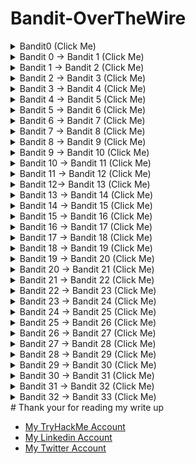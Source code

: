 # Bandit-OverTheWire
<details>

<summary> Bandit0 (Click Me)</summary>

- Connecting using SSH
    - `**ssh bandit0@bandit.labs.overthewire.org -p 2220**`
    - password: bandit0
    
    ![Untitled](Bandit-OverTheWire%204aed9ce84c6a4f3da2fcf804b250aedf/Untitled.png)
    

---


</details>








<details> 
    <summary> Bandit 0 → Bandit 1 (Click Me)</summary> 
    
> The password for the next level is stored in a file called **readme** located in the home directory. Use this password to log into bandit1 using SSH. Whenever you find a password for a level, use SSH (on port 2220) to log into that level and continue the game.
> 
- password: boJ9jbbUNNfktd78OOpsqOltutMc3MY1
    
    ![Untitled](Bandit-OverTheWire%204aed9ce84c6a4f3da2fcf804b250aedf/Untitled%201.png)
    

---
</details>



<details> 
    <summary> Bandit 1 → Bandit 2 (Click Me)</summary> 
    
> The password for the next level is stored in a file called - located in the home directory
> 
- there is many commands will not work like:
    - `cat -`
        
        ![Untitled](Bandit-OverTheWire%204aed9ce84c6a4f3da2fcf804b250aedf/Untitled%202.png)
        
    - `cat -- -`
        
        ![Untitled](Bandit-OverTheWire%204aed9ce84c6a4f3da2fcf804b250aedf/Untitled%203.png)
        
- we will use `--` to **signify the end of command options, so we can show “-” file content**
- or we can use `<`  to tell `cat` get the input from `-` ( STDIN)
- password: CV1DtqXWVFXTvM2F0k09SHz0YwRINYA9

![Untitled](Bandit-OverTheWire%204aed9ce84c6a4f3da2fcf804b250aedf/Untitled%204.png)

![Untitled](Bandit-OverTheWire%204aed9ce84c6a4f3da2fcf804b250aedf/Untitled%205.png)

---

</details>


<details> 
    <summary> Bandit 2 → Bandit 3 (Click Me)</summary> 
    
> The password for the next level is stored in a file called **spaces in this filename** located in the home directory
> 
- password: UmHadQclWmgdLOKQ3YNgjWxGoRMb5luK
- we will use double quotes to cat a file that contains spaces in it’s name
    
    ![Untitled](Bandit-OverTheWire%204aed9ce84c6a4f3da2fcf804b250aedf/Untitled%206.png)
    

---
</details>


<details> 
    <summary> Bandit 3 → Bandit 4 (Click Me)</summary> 
    
> The password for the next level is stored in a hidden file in the **inhere** directory.
> 
- we will use ls with -AR options
    - -A  Almost all don’t list . and ..
    - -R  recursive
- then we cat the file using `**cat inhere/.hidden**`
- password: pIwrPrtPN36QITSp3EQaw936yaFoFgAB

![Untitled](Bandit-OverTheWire%204aed9ce84c6a4f3da2fcf804b250aedf/Untitled%207.png)

---
</details>



<details> 
    <summary> Bandit 4 → Bandit 5 (Click Me)</summary> 
    
> The password for the next level is stored in the only human-readable file in the **inhere**
 directory. Tip: if your terminal is messed up, try the “reset” command.
> 
1. first navigate to `inhere` directory 
2. list the files with `ls` command 
3. we can use for loop instead of checking each file individually 
    1. `for i in {0..9}; do file -- "-file0$i" ; done`
4. we can see that “-file07” is ASCII file, we can view it’s content using `cat -- -file07` command 
    1. `--`  to say that this is the end of options 
- password: koReBOKuIDDepwhWk7jZC0RTdopnAYKh

![Untitled](Bandit-OverTheWire%204aed9ce84c6a4f3da2fcf804b250aedf/Untitled%208.png)

---
</details>


<details> 
    <summary> Bandit 5 → Bandit 6 (Click Me)</summary> 
    
> The password for the next level is stored in a file somewhere under the **inhere** directory and has all of the following properties:
> 
> - human-readable
> - 1033 bytes in size
> - not executable
1. first, navigate to `inhere` directory 
2. list the files 
3. find a file with size of 1003 bytes and not executable
    1. `**find . -type f -size 1033c ! -executable**`
- password: DXjZPULLxYr17uwoI01bNLQbtFemEgo7

![Untitled](Bandit-OverTheWire%204aed9ce84c6a4f3da2fcf804b250aedf/Untitled%209.png)

---
</details>


<details> 
    <summary> Bandit 6 → Bandit 7 (Click Me)</summary> 
    
> The password for the next level is stored **somewhere on the server** and has all of the following properties:
> 
> - owned by user bandit7
> - owned by group bandit6
> - 33 bytes in size
- `find / -type f -user bandit7 -group bandit6 -size 33c 2>/dev/null`
- password: HKBPTKQnIay4Fw76bEy8PVxKEDQRKTzs

![Untitled](Bandit-OverTheWire%204aed9ce84c6a4f3da2fcf804b250aedf/Untitled%2010.png)

---
</details>


<details> 
    <summary> Bandit 7 → Bandit 8 (Click Me)</summary> 
    
> The password for the next level is stored in the file **data.txt** next to the word **millionth**
> 
- `**cat data.txt | grep millionth**`  easy command
- password: cvX2JJa4CFALtqS87jk27qwqGhBM9plV

![Untitled](Bandit-OverTheWire%204aed9ce84c6a4f3da2fcf804b250aedf/Untitled%2011.png)

---
</details>


<details> 
    <summary> Bandit 8 → Bandit 9 (Click Me)</summary> 
    
> The password for the next level is stored in the file **data.txt** and is the only line of text that occurs only once
> 
- `**uniq**` command, ONLY, identifies the duplicate lines, if they are adjacent to each other. So you know why do we need a command to `sort` lines first.
- `cat data.txt | sort | uniq -uc`
    - -u → remove duplicate lines
    - -c → count
- password: UsvVyFSfZZWbi6wgC7dAFyFuR6jQQUhR

![Untitled](Bandit-OverTheWire%204aed9ce84c6a4f3da2fcf804b250aedf/Untitled%2012.png)

---
</details>



<details> 
    <summary> Bandit 9 → Bandit 10 (Click Me)</summary> 
    
> The password for the next level is stored in the file **data.txt** in one of the few human-readable strings, preceded by several ‘=’ character
> 
- we can see that “data.txt” isn’t an ASCII file so we can use `strings` command to show any printable character
- `**strings data.txt | grep =**`
- password: truKLdjsbJ5g7yyJ2X2R0o3a5HQJFuLk

![Untitled](Bandit-OverTheWire%204aed9ce84c6a4f3da2fcf804b250aedf/Untitled%2013.png)

---
</details>




<details> 
    <summary> Bandit 10 → Bandit 11 (Click Me)</summary> 
    
> The password for the next level is stored in the file **data.txt**, which contains base64 encoded data
> 
- `**cat data.txt | base64 -d**`
- password: IFukwKGsFW8MOq3IRFqrxE1hxTNEbUPR

![Untitled](Bandit-OverTheWire%204aed9ce84c6a4f3da2fcf804b250aedf/Untitled%2014.png)

---
</details>


<details> 
    <summary> Bandit 11 → Bandit 12 (Click Me)</summary> 
    
> The password for the next level is stored in the file **data.txt**, where all lowercase (a-z) and uppercase (A-Z) letters have been rotated by 13 positions
> 
- first view the content of data.txt

![Untitled](Bandit-OverTheWire%204aed9ce84c6a4f3da2fcf804b250aedf/Untitled%2015.png)

- we can use [CyberChef](https://gchq.github.io/CyberChef/) to rotate the letters
- search for rotate in the top left bar then drag ROT13 and drop it in the Recipe section then paste the letters we found in the file data.txt

![Untitled](Bandit-OverTheWire%204aed9ce84c6a4f3da2fcf804b250aedf/Untitled%2016.png)

- password: 5Te8Y4drgCRfCx8ugdwuEX8KFC6k2EUu
- login to bandit 12 using the password

---
</details>



<details> 
    <summary> Bandit 12→ Bandit 13 (Click Me)</summary> 
    
> The password for the next level is stored in the file **data.txt**, which is a hexdump of a file that has been repeatedly compressed. For this level it may be useful to create a directory under /tmp in which you can work using mkdir. For example: mkdir /tmp/myname123. Then copy the datafile using cp, and rename it using mv (read the manpages!)
> 
- first, we will create a directory inside  /tmp
- cp data.txt to our directory
    
    ![Untitled](Bandit-OverTheWire%204aed9ce84c6a4f3da2fcf804b250aedf/Untitled%2017.png)
    
    ---
    
- alright, let's search for any program to deal with hexdump
- we can use `**apropos hexdump**`
    
    ![Untitled](Bandit-OverTheWire%204aed9ce84c6a4f3da2fcf804b250aedf/Untitled%2018.png)
    
- great, it seems `xxd` will help us here
- lets learn more about it using `--help` option
    
    ![Untitled](Bandit-OverTheWire%204aed9ce84c6a4f3da2fcf804b250aedf/Untitled%2019.png)
    
    - we found `-r` option allow us to reverse
    - `xxd -r data.txt > data`  reverse the hexdump and redirect the output to “data” file
    
    ---
    
- let’s check the file type using `file data` command, it’s gzip compressed data, so we will rename the file to “data.gz”
    
    ![Untitled](Bandit-OverTheWire%204aed9ce84c6a4f3da2fcf804b250aedf/Untitled%2020.png)
    
    - unzip “data.gz” using `gzip --decompress data.gz`
    
    ---
    
- there are three steps we will do after any decompress
    1. Chck the file format using `**file <file name>**`
    2. rename the file with it’s format extention (gzip → .gz, bzip2 → bz2, POSIX → tar.gz)
    3. decompress the file (`gzip -d` or `tar -xvf` or `bzip2 -d`)
    
    ---
    
- gzip decompress
    
    ![Untitled](Bandit-OverTheWire%204aed9ce84c6a4f3da2fcf804b250aedf/Untitled%2021.png)
    
    ---
    
- bzip2 decompress
- after checking the file type again we will see it is bzip2 file, so let’s rename the file to “data.bz2”
    - `**bandit12@bandit:/tmp/juba$ mv compressed.bz compressed.bz2**`
    
    ![Untitled](Bandit-OverTheWire%204aed9ce84c6a4f3da2fcf804b250aedf/Untitled%2022.png)
    
    ---
    
- gzip decompress
    
    ![Untitled](Bandit-OverTheWire%204aed9ce84c6a4f3da2fcf804b250aedf/Untitled%2023.png)
    
    ---
    
- Tar decompress
    
    ![Untitled](Bandit-OverTheWire%204aed9ce84c6a4f3da2fcf804b250aedf/Untitled%2024.png)
    
    ---
    
- POSIX tar decompress
    
    ![Untitled](Bandit-OverTheWire%204aed9ce84c6a4f3da2fcf804b250aedf/Untitled%2025.png)
    
    ---
    
- bzip2 decompress
    
    ![Untitled](Bandit-OverTheWire%204aed9ce84c6a4f3da2fcf804b250aedf/Untitled%2026.png)
    
    ---
    
- tar decompress
    
    ![Untitled](Bandit-OverTheWire%204aed9ce84c6a4f3da2fcf804b250aedf/Untitled%2027.png)
    
    ---
    
- gzip decompress
    
    ![Untitled](Bandit-OverTheWire%204aed9ce84c6a4f3da2fcf804b250aedf/Untitled%2028.png)
    
    ---
    
- Password: 8ZjyCRiBWFYkneahHwxCv3wb2a1ORpYL

---
</details>



<details> 
    <summary> Bandit 13 → Bandit 14 (Click Me)</summary> 
    
- The password for the next level is stored in **/etc/bandit_pass/bandit14 and can only be read by user bandit14**. For this level, you don’t get the next password, but you get a private SSH key that can be used to log into the next level. **Note:** **localhost** is a hostname that refers to the machine you are working on
- We don’t need the Bandit14 password, we have his ssh private key, so we can use it to login
- `**ssh -i <ssh key> <username>@<host>**`

```
-----BEGIN RSA PRIVATE KEY-----
MIIEpAIBAAKCAQEAxkkOE83W2cOT7IWhFc9aPaaQmQDdgzuXCv+ppZHa++buSkN+
gg0tcr7Fw8NLGa5+Uzec2rEg0WmeevB13AIoYp0MZyETq46t+jk9puNwZwIt9XgB
ZufGtZEwWbFWw/vVLNwOXBe4UWStGRWzgPpEeSv5Tb1VjLZIBdGphTIK22Amz6Zb
ThMsiMnyJafEwJ/T8PQO3myS91vUHEuoOMAzoUID4kN0MEZ3+XahyK0HJVq68KsV
ObefXG1vvA3GAJ29kxJaqvRfgYnqZryWN7w3CHjNU4c/2Jkp+n8L0SnxaNA+WYA7
jiPyTF0is8uzMlYQ4l1Lzh/8/MpvhCQF8r22dwIDAQABAoIBAQC6dWBjhyEOzjeA
J3j/RWmap9M5zfJ/wb2bfidNpwbB8rsJ4sZIDZQ7XuIh4LfygoAQSS+bBw3RXvzE
pvJt3SmU8hIDuLsCjL1VnBY5pY7Bju8g8aR/3FyjyNAqx/TLfzlLYfOu7i9Jet67
xAh0tONG/u8FB5I3LAI2Vp6OviwvdWeC4nOxCthldpuPKNLA8rmMMVRTKQ+7T2VS
nXmwYckKUcUgzoVSpiNZaS0zUDypdpy2+tRH3MQa5kqN1YKjvF8RC47woOYCktsD
o3FFpGNFec9Taa3Msy+DfQQhHKZFKIL3bJDONtmrVvtYK40/yeU4aZ/HA2DQzwhe
ol1AfiEhAoGBAOnVjosBkm7sblK+n4IEwPxs8sOmhPnTDUy5WGrpSCrXOmsVIBUf
laL3ZGLx3xCIwtCnEucB9DvN2HZkupc/h6hTKUYLqXuyLD8njTrbRhLgbC9QrKrS
M1F2fSTxVqPtZDlDMwjNR04xHA/fKh8bXXyTMqOHNJTHHNhbh3McdURjAoGBANkU
1hqfnw7+aXncJ9bjysr1ZWbqOE5Nd8AFgfwaKuGTTVX2NsUQnCMWdOp+wFak40JH
PKWkJNdBG+ex0H9JNQsTK3X5PBMAS8AfX0GrKeuwKWA6erytVTqjOfLYcdp5+z9s
8DtVCxDuVsM+i4X8UqIGOlvGbtKEVokHPFXP1q/dAoGAcHg5YX7WEehCgCYTzpO+
xysX8ScM2qS6xuZ3MqUWAxUWkh7NGZvhe0sGy9iOdANzwKw7mUUFViaCMR/t54W1
GC83sOs3D7n5Mj8x3NdO8xFit7dT9a245TvaoYQ7KgmqpSg/ScKCw4c3eiLava+J
3btnJeSIU+8ZXq9XjPRpKwUCgYA7z6LiOQKxNeXH3qHXcnHok855maUj5fJNpPbY
iDkyZ8ySF8GlcFsky8Yw6fWCqfG3zDrohJ5l9JmEsBh7SadkwsZhvecQcS9t4vby
9/8X4jS0P8ibfcKS4nBP+dT81kkkg5Z5MohXBORA7VWx+ACohcDEkprsQ+w32xeD
qT1EvQKBgQDKm8ws2ByvSUVs9GjTilCajFqLJ0eVYzRPaY6f++Gv/UVfAPV4c+S0
kAWpXbv5tbkkzbS0eaLPTKgLzavXtQoTtKwrjpolHKIHUz6Wu+n4abfAIRFubOdN
/+aLoRQ0yBDRbdXMsZN/jvY44eM+xRLdRVyMmdPtP8belRi2E2aEzA==
-----END RSA PRIVATE KEY-----
```

![Untitled](Bandit-OverTheWire%204aed9ce84c6a4f3da2fcf804b250aedf/Untitled%2029.png)

---
</details>


<details> 
    <summary> Bandit 14 → Bandit 15 (Click Me)</summary> 
    

- The password for the next level can be retrieved by submitting the password of the current level to **port 30000 on localhost**.
- we know from the previous task that bandit14 password is stored in /etc/bandit_pass/bandit14
    
    ![Untitled](Bandit-OverTheWire%204aed9ce84c6a4f3da2fcf804b250aedf/Untitled%2030.png)
    
- Bandit14 password: 4wcYUJFw0k0XLShlDzztnTBHiqxU3b3e
- as we can see if we get the content of the website we can’t see the password unless we submit our password
    
    ![Untitled](Bandit-OverTheWire%204aed9ce84c6a4f3da2fcf804b250aedf/Untitled%2031.png)
    
- we can use netcat to submit our password
    
    ![Untitled](Bandit-OverTheWire%204aed9ce84c6a4f3da2fcf804b250aedf/Untitled%2032.png)
    

Password: BfMYroe26WYalil77FoDi9qh59eK5xNr

---
</details>


<details> 
    <summary> Bandit 15 → Bandit 16 (Click Me)</summary> 
    
- The password for the next level can be retrieved by submitting the password of the current level to **port 30001 on localhost** using SSL encryption.
- **Helpful note: Getting “HEARTBEATING” and “Read R BLOCK”? Use -ign_eof and read the “CONNECTED COMMANDS” section in the manpage. Next to ‘R’ and ‘Q’, the ‘B’ command also works in this version of that command…**
- Let’s check the manual page for netcat using `man` command
    
    ![Untitled](Bandit-OverTheWire%204aed9ce84c6a4f3da2fcf804b250aedf/Untitled%2033.png)
    
    - can’t find any helpful option
- let’s try ncat
    
    ![Untitled](Bandit-OverTheWire%204aed9ce84c6a4f3da2fcf804b250aedf/Untitled%2034.png)
    
    - Great point,  now we can use ncat
- `**ncat --ssl 127.0.0.1 30001**`
    
    ![Untitled](Bandit-OverTheWire%204aed9ce84c6a4f3da2fcf804b250aedf/Untitled%2035.png)
    
- Password: cluFn7wTiGryunymYOu4RcffSxQluehd

---
</details>


<details> 
    <summary> Bandit 16 → Bandit 17 (Click Me)</summary> 
    
- The credentials for the next level can be retrieved by submitting the password of the current level to **a port on localhost in the range 31000 to 32000**
- First, find out which of these ports have a server listening on them. Then find out which of those speak SSL and which don’t. There is only 1 server that will give the next credentials, the others will simply send back to you whatever you send to it.
- Start nmap scan using -p to specify the ports
    
    ![Untitled](Bandit-OverTheWire%204aed9ce84c6a4f3da2fcf804b250aedf/Untitled%2036.png)
    
- we can check them manually
    
    ![Untitled](Bandit-OverTheWire%204aed9ce84c6a4f3da2fcf804b250aedf/Untitled%2037.png)
    
    ![Untitled](Bandit-OverTheWire%204aed9ce84c6a4f3da2fcf804b250aedf/Untitled%2038.png)
    
    ![Untitled](Bandit-OverTheWire%204aed9ce84c6a4f3da2fcf804b250aedf/Untitled%2039.png)
    
    ![Untitled](Bandit-OverTheWire%204aed9ce84c6a4f3da2fcf804b250aedf/Untitled%2040.png)
    
    ![Untitled](Bandit-OverTheWire%204aed9ce84c6a4f3da2fcf804b250aedf/Untitled%2041.png)
    
- as we can see there are two ports that use SSL (31518, 31790), Let’s check them
    
    ![Untitled](Bandit-OverTheWire%204aed9ce84c6a4f3da2fcf804b250aedf/Untitled%2042.png)
    
    - it seems this is the wrong one
- port 31790
    
    ![Untitled](Bandit-OverTheWire%204aed9ce84c6a4f3da2fcf804b250aedf/Untitled%2043.png)
    

```
-----BEGIN RSA PRIVATE KEY-----
MIIEogIBAAKCAQEAvmOkuifmMg6HL2YPIOjon6iWfbp7c3jx34YkYWqUH57SUdyJ
imZzeyGC0gtZPGujUSxiJSWI/oTqexh+cAMTSMlOJf7+BrJObArnxd9Y7YT2bRPQ
Ja6Lzb558YW3FZl87ORiO+rW4LCDCNd2lUvLE/GL2GWyuKN0K5iCd5TbtJzEkQTu
DSt2mcNn4rhAL+JFr56o4T6z8WWAW18BR6yGrMq7Q/kALHYW3OekePQAzL0VUYbW
JGTi65CxbCnzc/w4+mqQyvmzpWtMAzJTzAzQxNbkR2MBGySxDLrjg0LWN6sK7wNX
x0YVztz/zbIkPjfkU1jHS+9EbVNj+D1XFOJuaQIDAQABAoIBABagpxpM1aoLWfvD
KHcj10nqcoBc4oE11aFYQwik7xfW+24pRNuDE6SFthOar69jp5RlLwD1NhPx3iBl
J9nOM8OJ0VToum43UOS8YxF8WwhXriYGnc1sskbwpXOUDc9uX4+UESzH22P29ovd
d8WErY0gPxun8pbJLmxkAtWNhpMvfe0050vk9TL5wqbu9AlbssgTcCXkMQnPw9nC
YNN6DDP2lbcBrvgT9YCNL6C+ZKufD52yOQ9qOkwFTEQpjtF4uNtJom+asvlpmS8A
vLY9r60wYSvmZhNqBUrj7lyCtXMIu1kkd4w7F77k+DjHoAXyxcUp1DGL51sOmama
+TOWWgECgYEA8JtPxP0GRJ+IQkX262jM3dEIkza8ky5moIwUqYdsx0NxHgRRhORT
8c8hAuRBb2G82so8vUHk/fur85OEfc9TncnCY2crpoqsghifKLxrLgtT+qDpfZnx
SatLdt8GfQ85yA7hnWWJ2MxF3NaeSDm75Lsm+tBbAiyc9P2jGRNtMSkCgYEAypHd
HCctNi/FwjulhttFx/rHYKhLidZDFYeiE/v45bN4yFm8x7R/b0iE7KaszX+Exdvt
SghaTdcG0Knyw1bpJVyusavPzpaJMjdJ6tcFhVAbAjm7enCIvGCSx+X3l5SiWg0A
R57hJglezIiVjv3aGwHwvlZvtszK6zV6oXFAu0ECgYAbjo46T4hyP5tJi93V5HDi
Ttiek7xRVxUl+iU7rWkGAXFpMLFteQEsRr7PJ/lemmEY5eTDAFMLy9FL2m9oQWCg
R8VdwSk8r9FGLS+9aKcV5PI/WEKlwgXinB3OhYimtiG2Cg5JCqIZFHxD6MjEGOiu
L8ktHMPvodBwNsSBULpG0QKBgBAplTfC1HOnWiMGOU3KPwYWt0O6CdTkmJOmL8Ni
blh9elyZ9FsGxsgtRBXRsqXuz7wtsQAgLHxbdLq/ZJQ7YfzOKU4ZxEnabvXnvWkU
YOdjHdSOoKvDQNWu6ucyLRAWFuISeXw9a/9p7ftpxm0TSgyvmfLF2MIAEwyzRqaM
77pBAoGAMmjmIJdjp+Ez8duyn3ieo36yrttF5NSsJLAbxFpdlc1gvtGCWW+9Cq0b
dxviW8+TFVEBl1O4f7HVm6EpTscdDxU+bCXWkfjuRb7Dy9GOtt9JPsX8MBTakzh3
vBgsyi/sN3RqRBcGU40fOoZyfAMT8s1m/uYv52O6IgeuZ/ujbjY=
-----END RSA PRIVATE KEY-----
```

---
</details>

<details> 
    <summary> Bandit 17 → Bandit 18 (Click Me)</summary> 
    
- There are 2 files in the home directory: **passwords.old and passwords.new**. The password for the next level is in **passwords.new** and is the only line that has been changed between **passwords.old and passwords.new**
- **NOTE: if you have solved this level and see ‘Byebye!’ when trying to log into bandit18, this is related to the next level, bandit19**
- we can use many tools to compare two files like:
    - `vimdiff`
    - `comm`
    - `diff`
- I’m going to use `vimdiff`
    
    ![Untitled](Bandit-OverTheWire%204aed9ce84c6a4f3da2fcf804b250aedf/Untitled%2044.png)
    
    - we can see line number 42 is different
    - to close vimdiff you type`:qa`
- let’s connect to bandit 18 using the password we found
    
    > Password: kfBf3eYk5BPBRzwjqutbbfE887SVc5Yd
    > 
- as we can see “Byebye !” indicates that’s we have succeeded

![Untitled](Bandit-OverTheWire%204aed9ce84c6a4f3da2fcf804b250aedf/Untitled%2045.png)

---
</details>


<details> 
    <summary> Bandit 18 → Bandit 19 (Click Me)</summary> 
    
- The password for the next level is stored in a file **readme** in the homedirectory. Unfortunately, someone has modified **.bashrc** to log you out when you log in with SSH.
- Let’s search for any option helps us to connect using another shell

![Untitled](Bandit-OverTheWire%204aed9ce84c6a4f3da2fcf804b250aedf/Untitled%2046.png)

- We can see `-t` option could help us
- Let’s try to connect using `**-t <shell>**`

![Untitled](Bandit-OverTheWire%204aed9ce84c6a4f3da2fcf804b250aedf/Untitled%2047.png)

- the `-t sh` is to change the default shell to the shell because the .bashrc has been changed to exit after starting bash

> Password: IueksS7Ubh8G3DCwVzrTd8rAVOwq3M5x
> 

---
</details>


<details> 
    <summary> Bandit 19 → Bandit 20 (Click Me)</summary> 
    
- To gain access to the next level, you should use the setuid binary in the home directory. Execute it without arguments to find out how to use it. The password for this level can be found in the usual place (/etc/bandit_pass) after you have used the setuid binary.
- if we check `**whoami` we can see bandit20 like below:**
    
    ![Untitled](Bandit-OverTheWire%204aed9ce84c6a4f3da2fcf804b250aedf/Untitled%2048.png)
    
- Let’s get bandit20 password by viewing the /etc/bandit_pass/bandit20 file content
    
    ![Untitled](Bandit-OverTheWire%204aed9ce84c6a4f3da2fcf804b250aedf/Untitled%2049.png)
    
    > Password: GbKksEFF4yrVs6il55v6gwY5aVje5f0j
    > 

---
</details>


<details> 
    <summary> Bandit 20 → Bandit 21 (Click Me)</summary> 
    
- There is a setuid binary in the home directory that does the following: it makes a connection to localhost on the port you specify as a command line argument. It then reads a line of text from the connection and compares it to the password in the previous level (bandit20). If the password is correct, it will transmit the password to the next level (bandit21).
- **NOTE:** Try connecting to your own network daemon to see if it works as you think
    
    ![Untitled](Bandit-OverTheWire%204aed9ce84c6a4f3da2fcf804b250aedf/Untitled%2050.png)
    
- great, we can start listening port with `nc` (netcat)
- Let’s use suconnect to connect to our listening port, then enter bandit20 password
    
    ![Untitled](Bandit-OverTheWire%204aed9ce84c6a4f3da2fcf804b250aedf/Untitled%2051.png)
    

> Password: gE269g2h3mw3pwgrj0Ha9Uoqen1c9DGr
> 

---
</details>

<details> 
    <summary> Bandit 21 → Bandit 22 (Click Me)</summary> 
    
- A program is running automatically at regular intervals from **cron**, the time-based job scheduler. Look in **/etc/cron.d/** for the configuration and see what command is being executed.
- Let’s check cron.d directory
    
    ![Untitled](Bandit-OverTheWire%204aed9ce84c6a4f3da2fcf804b250aedf/Untitled%2052.png)
    
- we can see that bandit22 cronjob in /usr/bin/cronjob_bandit22.sh, so let’s check it
    
    ![Untitled](Bandit-OverTheWire%204aed9ce84c6a4f3da2fcf804b250aedf/Untitled%2053.png)
    
- as we can see this script will change the mode to 644 for a file called “t7O6lds9S0RqQh9aMcz6ShpAoZKF7fgv” in /tmp, then will cat bandit22 password and redirect it to this file
    
    ![Untitled](Bandit-OverTheWire%204aed9ce84c6a4f3da2fcf804b250aedf/Untitled%2054.png)
    
- It’s very easy to access the password, just read the file “/tmp/t7O6lds9S0RqQh9aMcz6ShpAoZKF7fgv”
    
    ![Untitled](Bandit-OverTheWire%204aed9ce84c6a4f3da2fcf804b250aedf/Untitled%2055.png)
    

> Password: Yk7owGAcWjwMVRwrTesJEwB7WVOiILLI
> 

---
</details>

<details> 
    <summary> Bandit 22 → Bandit 23 (Click Me)</summary> 
    
- A program is running automatically at regular intervals from **cron**, the time-based job scheduler. Look in **/etc/cron.d/** for the configuration and see what command is being executed.
- **NOTE:** Looking at shell scripts written by other people is a very useful skill. The script for this level is intentionally made easy to read. If you are having problems understanding what it does, try executing it to see the debug information it prints.
- we can remember cron.d directory from the previous level
    
    ![Untitled](Bandit-OverTheWire%204aed9ce84c6a4f3da2fcf804b250aedf/Untitled%2052.png)
    
- let’s check the cronjob_bandit23 file
    
    ![Untitled](Bandit-OverTheWire%204aed9ce84c6a4f3da2fcf804b250aedf/Untitled%2056.png)
    
- view /usr/bin/cronjob_bandit23.sh
    
    ![Untitled](Bandit-OverTheWire%204aed9ce84c6a4f3da2fcf804b250aedf/Untitled%2057.png)
    
    - line 1: shebang
    - line4:  save the user name in a variable called myname
    - line5: hash the text “I am user username“  using md5sum hash algorithm then split the output and save the output in a variable called mytarget
        - to demonstrate this we will try it by ourself
            
            ![Untitled](Bandit-OverTheWire%204aed9ce84c6a4f3da2fcf804b250aedf/Untitled%2058.png)
            
        - if we don’t cut the output we will see this output:
            
            ![Untitled](Bandit-OverTheWire%204aed9ce84c6a4f3da2fcf804b250aedf/Untitled%2059.png)
            
    - line 7: print “Copying password file /etc/bandit_pass/$myname to /tmp/$mytarget”
    - line 9: cat his password and redirect it to /tmp/$mytarget
        
        ---
        
- we know that bandit23 is running this cronjob, so it’s obvious that myname variable is “bandit23”, Let’s assign this value using `**myname=bandit23**`
- let’s continue the script by assigning mytarget variable using `mytarget=$(echo I am user $myname | md5sum | cut -d ' ' -f 1)`
    
    ![Untitled](Bandit-OverTheWire%204aed9ce84c6a4f3da2fcf804b250aedf/Untitled%2060.png)
    
- now we know the file name, let’s get the password
    
    ![Untitled](Bandit-OverTheWire%204aed9ce84c6a4f3da2fcf804b250aedf/Untitled%2061.png)
    

> Password: jc1udXuA1tiHqjIsL8yaapX5XIAI6i0n
> 

---
</details>


<details> 
    <summary> Bandit 23 → Bandit 24 (Click Me)</summary> 
    
- A program is running automatically at regular intervals from **cron**, the time-based job scheduler. Look in **/etc/cron.d/** for the configuration and see what command is being executed.
- **NOTE:** This level requires you to create your own first shell script. This is a very big step and you should be proud of yourself when you beat this level!
- **NOTE 2:** Keep in mind that your shell script is **removed** **once executed**, so you may want to keep a copy around…
- Let’s navigate to /etc/cron.d to see all cron jobs
    
    ![Untitled](Bandit-OverTheWire%204aed9ce84c6a4f3da2fcf804b250aedf/Untitled%2062.png)
    
    - well, let’s show cronjob_bandit24 content
    
    ![Untitled](Bandit-OverTheWire%204aed9ce84c6a4f3da2fcf804b250aedf/Untitled%2063.png)
    
- let’s check /usr/bin/cronjob_bandit24.sh
    
    ![Untitled](Bandit-OverTheWire%204aed9ce84c6a4f3da2fcf804b250aedf/Untitled%2064.png)
    
    - the main functionality of this script is executing all the files in /var/spool/$myname and deleting them, in our case $myname is bandit24 he executes this script
- let’s write our script and save it in /tmp/our_dir because the script will remove it automatically
- we can create our script by typing `touch <script name>.sh`
- all we need is bandit24 password, so we can type this small script
    
    ```bash
    #!/bin/bash 
    cat /etc/bandit_pass/bandit24 > /tmp/juba/done  
    ```
    
- before coping this script to /var/spool/bandit24 we need to give it executable permissions by typing `chmod a+x get_pass.sh`
- if bandit24 executes this script he can’t write on /tmp/juba/done so we should give him write permissions `touch done ; chmod a+w done`
- coping the file `cp get_pass.sh /var/spool/bandit24/`
- great, we have got the password
    
    ![Untitled](Bandit-OverTheWire%204aed9ce84c6a4f3da2fcf804b250aedf/Untitled%2065.png)
    

> Password: UoMYTrfrBFHyQXmg6gzctqAwOmw1IohZ
> 

---
</details>

<details> 
    <summary> Bandit 24 → Bandit 25 (Click Me)</summary> 
    
- A daemon is listening on port 30002 and will give you the password for bandit25 if given the password for bandit24 and a secret numeric 4-digit pincode. There is no way to retrieve the pincode except by going through all of the 10000 combinations, called brute-forcing.
- First, we should generate all the possible combinations of 4 digits, we can generate it using this simple script `for i in {0000..9999}; do echo $i >> wordlist.txt ; done`
- great, now we have all the possible combinations let’s try to get the password by connecting to port 30002 using netcat
- if we connected without any input we will see the following
    
    ![Untitled](Bandit-OverTheWire%204aed9ce84c6a4f3da2fcf804b250aedf/Untitled%2066.png)
    
- sorry, it seems we need bandit24 password too, let’s get it using `cat /etc/bandit_pass/bandit24` and regenerate the list using `for i in {0000..9999}; do echo "UoMYTrfrBFHyQXmg6gzctqAwOmw1IohZ $i" >> list ; done`
- if we tried to brute force the PIN code we will see this
    
    ![Untitled](Bandit-OverTheWire%204aed9ce84c6a4f3da2fcf804b250aedf/Untitled%2067.png)
    
- so, let's remove these lines by adding  `**| grep -v 'Try again'**`
    
    ![Untitled](Bandit-OverTheWire%204aed9ce84c6a4f3da2fcf804b250aedf/Untitled%2068.png)
    

> Password: uNG9O58gUE7snukf3bvZ0rxhtnjzSGzG
> 

---
</details>

<details> 
    <summary> Bandit 25 → Bandit 26 (Click Me)</summary> 
    
> Logging in to bandit26 from bandit25 should be fairly easy… The shell for user bandit26 is not **/bin/bash**, but something else. Find out what it is, how it works, and how to break out of it.
> 
- we found bandit26 ssh key in bandit 25 home directory
    
    ```bash
    bandit25@bandit:~$ ls 
    bandit26.sshkey
    ```
    
- we can check the shell for user bandit26 by viewing /etc/passwd file
    
    ![Untitled](Bandit-OverTheWire%204aed9ce84c6a4f3da2fcf804b250aedf/Untitled%2069.png)
    
- as we can see bandit26 uses /usr/bin/showtext shell
- let’s try to login using this ssh key
    
    ```bash
    bandit25@bandit:~$ ssh -i bandit26.sshkey bandit26@localhost 
    Could not create directory '/home/bandit25/.ssh'.
    The authenticity of host 'localhost (127.0.0.1)' can't be established.
    ECDSA key fingerprint is SHA256:98UL0ZWr85496EtCRkKlo20X3OPnyPSB5tB5RPbhczc.
    Are you sure you want to continue connecting (yes/no)? yes
    Failed to add the host to the list of known hosts (/home/bandit25/.ssh/known_hosts).
    This is a OverTheWire game server. More information on http://www.overthewire.org/wargames
    
    Linux bandit.otw.local 5.4.8 x86_64 GNU/Linux
    
          ,----..            ,----,          .---.
         /   /   \         ,/   .`|         /. ./|
        /   .     :      ,`   .'  :     .--'.  ' ;
       .   /   ;.  \   ;    ;     /    /__./ \ : |
      .   ;   /  ` ; .'___,/    ,' .--'.  '   \' .
      ;   |  ; \ ; | |    :     | /___/ \ |    ' '
      |   :  | ; | ' ;    |.';  ; ;   \  \;      :
      .   |  ' ' ' : `----'  |  |  \   ;  `      |
      '   ;  \; /  |     '   :  ;   .   \    .\  ;
       \   \  ',  /      |   |  '    \   \   ' \ |
        ;   :    /       '   :  |     :   '  |--"
         \   \ .'        ;   |.'       \   \ ;
      www. `---` ver     '---' he       '---" ire.org
    
    Welcome to OverTheWire!
    
    If you find any problems, please report them to Steven or morla on
    irc.overthewire.org.
    
    --[ Playing the games ]--
    
      This machine might hold several wargames.
      If you are playing "somegame", then:
    
        * USERNAMES are somegame0, somegame1, ...
        * Most LEVELS are stored in /somegame/.
        * PASSWORDS for each level are stored in /etc/somegame_pass/.
    
      Write-access to homedirectories is disabled. It is advised to create a
      working directory with a hard-to-guess name in /tmp/.  You can use the
      command "mktemp -d" in order to generate a random and hard to guess
      directory in /tmp/.  Read-access to both /tmp/ and /proc/ is disabled
      so that users can not snoop on eachother. Files and directories with
      easily guessable or short names will be periodically deleted!
    
      Please play nice:
    
        * don't leave orphan processes running
        * don't leave exploit-files laying around
        * don't annoy other players
        * don't post passwords or spoilers
        * again, DONT POST SPOILERS!
          This includes writeups of your solution on your blog or website!
    
    --[ Tips ]--
    
      This machine has a 64bit processor and many security-features enabled
      by default, although ASLR has been switched off.  The following
      compiler flags might be interesting:
    
        -m32                    compile for 32bit
        -fno-stack-protector    disable ProPolice
        -Wl,-z,norelro          disable relro
    
      In addition, the execstack tool can be used to flag the stack as
      executable on ELF binaries.
    
      Finally, network-access is limited for most levels by a local
      firewall.
    
    --[ Tools ]--
    
     For your convenience we have installed a few usefull tools which you can find
     in the following locations:
    
        * gef (https://github.com/hugsy/gef) in /usr/local/gef/
        * pwndbg (https://github.com/pwndbg/pwndbg) in /usr/local/pwndbg/
        * peda (https://github.com/longld/peda.git) in /usr/local/peda/
        * gdbinit (https://github.com/gdbinit/Gdbinit) in /usr/local/gdbinit/
        * pwntools (https://github.com/Gallopsled/pwntools)
        * radare2 (http://www.radare.org/)
        * checksec.sh (http://www.trapkit.de/tools/checksec.html) in /usr/local/bin/checksec.sh
    
    --[ More Information ]--
    
      For more information regarding individual wargames, visit
      http://www.overthewire.org/wargames/
    
      For support, questions or comments, contact us through IRC on
      irc.overthewire.org #wargames.
    
      Enjoy your stay!
    
      _                     _ _ _   ___   __  
     | |                   | (_) | |__ \ / /  
     | |__   __ _ _ __   __| |_| |_   ) / /_  
     | '_ \ / _` | '_ \ / _` | | __| / / '_ \ 
     | |_) | (_| | | | | (_| | | |_ / /| (_) |
     |_.__/ \__,_|_| |_|\__,_|_|\__|____\___/ 
    Connection to localhost closed.
    ```
    
- it seems showtext shell is printing this banner and exit to let’s try to use another shell, so let’s check /usr/bin/showtext
    
    ![Untitled](Bandit-OverTheWire%204aed9ce84c6a4f3da2fcf804b250aedf/Untitled%2070.png)
    
- Great, it’s not a binary file, let’s check if we can read it
    
    ![Untitled](Bandit-OverTheWire%204aed9ce84c6a4f3da2fcf804b250aedf/Untitled%2071.png)
    
    - this script makes our $TERM env equal to Linux and shows the content of /home/bandit26/text.txt using more
- we can open an editor while using more by pressing `v` (vi by default), just make the terminal as small as possible you can, and you will find more tools
    
    ![Untitled](Bandit-OverTheWire%204aed9ce84c6a4f3da2fcf804b250aedf/Untitled%2072.png)
    
- great, press v
    
    ![Untitled](Bandit-OverTheWire%204aed9ce84c6a4f3da2fcf804b250aedf/Untitled%2073.png)
    
- now we are using vim, so let’s get the password using vim command mode
- `**:e /etc/bandit_pass/bandit26**`
    
    ![Untitled](Bandit-OverTheWire%204aed9ce84c6a4f3da2fcf804b250aedf/Untitled%2074.png)
    

> Password: 5czgV9L3Xx8JPOyRbXh6lQbmIOWvPT6Z
> 
- Great, now we should change bandit 26 shell, we can do it using vim
    - `**:set shell=/bin/bash**`
- we can start bandit26 shell now
    - `**:shell**`

---
</details>

<details> 
    <summary> Bandit 26 → Bandit 27 (Click Me)</summary> 
    
> Good job getting a shell! Now hurry and grab the password for bandit27!
> 
- list files
    
    ![Untitled](Bandit-OverTheWire%204aed9ce84c6a4f3da2fcf804b250aedf/Untitled%2075.png)
    
- we have ‘bandit27-do’ binary file
    
    ![Untitled](Bandit-OverTheWire%204aed9ce84c6a4f3da2fcf804b250aedf/Untitled%2076.png)
    
- let’s check our privileges
    
    ```bash
    bandit26@bandit:~$ ls -l bandit27-do 
    -rwsr-x--- 1 bandit27 bandit26 7296 May  7  2020 bandit27-do
    ```
    
- It’s a SUID file, let’s try to run it
    
    ```bash
    bandit26@bandit:~$ ./bandit27-do whoami
    bandit27
    ```
    
- great, we can view bandit 27 pass using this file
    
    ```bash
    bandit26@bandit:~$ ./bandit27-do cat /etc/bandit_pass/bandit27
    3ba3118a22e93127a4ed485be72ef5ea
    ```
    

> Password: 3ba3118a22e93127a4ed485be72ef5ea
> 

---
</details>


<details> 
    <summary> Bandit 27 → Bandit 28 (Click Me)</summary> 
    
> There is a git repository at `ssh://bandit27-git@localhost/home/bandit27-git/repo`. The password for the user `bandit27-git` is the same as for the user `bandit27`.
> 
- we can’t clone the repository in our home directory, so we should navigate to /tmp and create a directory we can write in
    
    ![Untitled](Bandit-OverTheWire%204aed9ce84c6a4f3da2fcf804b250aedf/Untitled%2077.png)
    
- now we can clone the repository with bandit27 password
    
    ![Untitled](Bandit-OverTheWire%204aed9ce84c6a4f3da2fcf804b250aedf/Untitled%2078.png)
    
- the password is easy to get, just navigate to the repository and read ‘README’ file
    
    ![Untitled](Bandit-OverTheWire%204aed9ce84c6a4f3da2fcf804b250aedf/Untitled%2079.png)
    

> Password: 0ef186ac70e04ea33b4c1853d2526fa2
> 

---
</details>

<details> 
    <summary> Bandit 28 → Bandit 29 (Click Me)</summary> 
    
> There is a git repository at `ssh://bandit28-git@localhost/home/bandit28-git/repo`. The password for the user `bandit28-git` is the same as for the user `bandit28`.
> 
- The same first steps for bandit27
    - navigate to /tmp
    - create a directory
    - clone the repository using bandit28 password
        
        ![Untitled](Bandit-OverTheWire%204aed9ce84c6a4f3da2fcf804b250aedf/Untitled%2080.png)
        
- README.md content
    
    ```bash
    bandit28@bandit:/tmp/bandit28_juba/repo$ cat README.md 
    # Bandit Notes
    Some notes for level29 of bandit.
    
    ## credentials
    
    - username: bandit29
    - password: xxxxxxxxxx
    ```
    
- nothing interesting, but we can see git commits history
    
    ![Untitled](Bandit-OverTheWire%204aed9ce84c6a4f3da2fcf804b250aedf/Untitled%2081.png)
    
- the third commit have an interesting comment ‘fix info leak’, so let’s check it
    
    ![Untitled](Bandit-OverTheWire%204aed9ce84c6a4f3da2fcf804b250aedf/Untitled%2082.png)
    
    - Gotcha! 😀

> Password: bbc96594b4e001778eee9975372716b2
> 

---

</details>


<details> 
    <summary> Bandit 29 → Bandit 30 (Click Me)</summary> 
    
> There is a git repository at `ssh://bandit29-git@localhost/home/bandit29-git/repo`. The password for the user `bandit29-git` is the same as for the user `bandit29`.
> 
- the same steps as the previous two levels.
- README.md content
    
    ```bash
    bandit29@bandit:/tmp/bandit29_juba/repo$ cat README.md 
    # Bandit Notes
    Some notes for bandit30 of bandit.
    
    ## credentials
    
    - username: bandit30
    - password: <no passwords in production!>
    ```
    
- checking commits
    
    ![Untitled](Bandit-OverTheWire%204aed9ce84c6a4f3da2fcf804b250aedf/Untitled%2083.png)
    
- checking branches
    
    ![Untitled](Bandit-OverTheWire%204aed9ce84c6a4f3da2fcf804b250aedf/Untitled%2084.png)
    
- great, there are other branches
- switch the branch
    
    ![Untitled](Bandit-OverTheWire%204aed9ce84c6a4f3da2fcf804b250aedf/Untitled%2085.png)
    

![Untitled](Bandit-OverTheWire%204aed9ce84c6a4f3da2fcf804b250aedf/Untitled%2086.png)

> Password: 5b90576bedb2cc04c86a9e924ce42faf
> 

---
</details>


<details> 
    <summary> Bandit 30 → Bandit 31 (Click Me)</summary> 
    
> There is a git repository at `ssh://bandit30-git@localhost/home/bandit30-git/repo`. The password for the user `bandit30-git` is the same as for the user `bandit30`.
> 

![Untitled](Bandit-OverTheWire%204aed9ce84c6a4f3da2fcf804b250aedf/Untitled%2087.png)

- checking commits and branches
    
    ![Untitled](Bandit-OverTheWire%204aed9ce84c6a4f3da2fcf804b250aedf/Untitled%2088.png)
    
- after switching to master branch I did not find anything interesting, so let’s check the tags
    
    ![Untitled](Bandit-OverTheWire%204aed9ce84c6a4f3da2fcf804b250aedf/Untitled%2089.png)
    
    > Password: 47e603bb428404d265f59c42920d81e5
    > 

---
</details>


<details> 
    <summary> Bandit 31 → Bandit 32 (Click Me)</summary> 
    
> There is a git repository at `ssh://bandit31-git@localhost/home/bandit31-git/repo`. The password for the user `bandit31-git` is the same as for the user `bandit31`.
> 

![Untitled](Bandit-OverTheWire%204aed9ce84c6a4f3da2fcf804b250aedf/Untitled%2090.png)

- create and add key.txt file
    
    ![Untitled](Bandit-OverTheWire%204aed9ce84c6a4f3da2fcf804b250aedf/Untitled%2091.png)
    
- commit and push the file
    
    ![Untitled](Bandit-OverTheWire%204aed9ce84c6a4f3da2fcf804b250aedf/Untitled%2092.png)
    

> **Password: 56a9bf19c63d650ce78e6ec0354ee45e**
> 

---
</details>


<details> 
    <summary> Bandit 32 → Bandit 33 (Click Me)</summary> 
    
> After all this `git` stuff it's time for another escape. Good luck!
> 
- login banner
    
    ![Untitled](Bandit-OverTheWire%204aed9ce84c6a4f3da2fcf804b250aedf/Untitled%2093.png)
    
    - as we can see at the button it’s UPPERCASE SHELL
- Let’s search for the next password the system
    
    ![Untitled](Bandit-OverTheWire%204aed9ce84c6a4f3da2fcf804b250aedf/Untitled%2094.png)
    
- we can’t use the basic commands, let’s try it with uppercase
    
    ![Untitled](Bandit-OverTheWire%204aed9ce84c6a4f3da2fcf804b250aedf/Untitled%2095.png)
    
- I think that UPPERCASE shell makes our PATH env equal to ‘’ (null), so we can’t use any command
- the following is a demonstration of this
    
    ![Untitled](Bandit-OverTheWire%204aed9ce84c6a4f3da2fcf804b250aedf/Untitled%2096.png)
    
- we still can use BASH special variables like ($$, $#, $*, $!, $0, $1,.., etc.), if you don’t bash special variable [google it](https://www.google.com/search?q=bash+special+variables&)
- we can use `$0` to get the first argument I think that UPPERCASE runs using `bash UPPERCASE.sh`, so `$0` will refer to bash
- demo:
    
    ![Untitled](Bandit-OverTheWire%204aed9ce84c6a4f3da2fcf804b250aedf/Untitled%2097.png)
    
- great, let’s to this
    
    ![Untitled](Bandit-OverTheWire%204aed9ce84c6a4f3da2fcf804b250aedf/Untitled%2098.png)
    
- Let’s search for any interesting information
    
    ![Untitled](Bandit-OverTheWire%204aed9ce84c6a4f3da2fcf804b250aedf/Untitled%2099.png)
    

> Congratulations on solving the last level of this game!
At this moment, there are no more levels to play in this game. However, we are constantly working
on new levels and will most likely expand this game with more levels soon.
Keep an eye out for an announcement on our usual communication channels!
In the meantime, you could play some of our other wargames.
If you have an idea for an awesome new level, please let us know!
> 

> **At this moment, level 34 does not exist yet.**
> 

---
</details>
# Thank your for reading my write up

- [My TryHackMe Account](https://tryhackme.com/p/Juba0x430x55)
- [My Linkedin Account](https://www.linkedin.com/in/juba0x4355/)
- [My Twitter Account](https://twitter.com/Juba0x4355)
